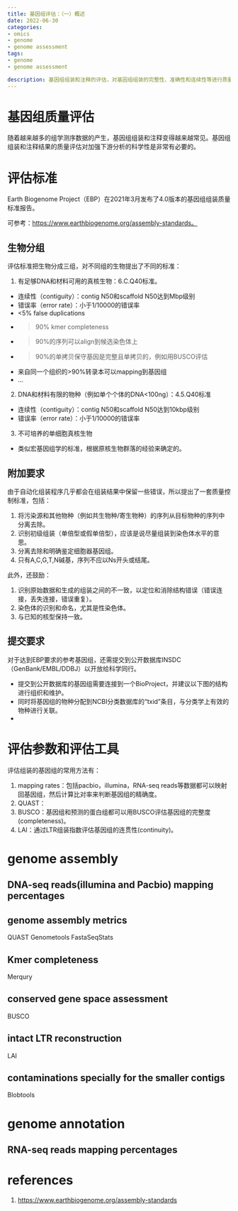 ```yaml
---
title: 基因组评估：（一）概述
date: 2022-06-30
categories:
- omics
- genome
- genome assessment
tags:
- genome
- genome assessment

description: 基因组组装和注释的评估，对基因组组装的完整性、准确性和连续性等进行质量评估，对基因组注释的质量进行评估。
---
```


<div align="middle"><music URL></div>

# 基因组质量评估
随着越来越多的组学测序数据的产生，基因组组装和注释变得越来越常见。基因组组装和注释结果的质量评估对加强下游分析的科学性是非常有必要的。

# 评估标准
Earth Biogenome Project（EBP）在2021年3月发布了4.0版本的基因组组装质量标准报告。

可参考：https://www.earthbiogenome.org/assembly-standards。

## 生物分组
评估标准把生物分成三组，对不同组的生物提出了不同的标准：
1. 有足够DNA和材料可用的真核生物：6.C.Q40标准。
- 连续性（contiguity）：contig N50和scaffold N50达到Mbp级别
- 错误率（error rate）：小于1/10000的错误率
- <5% false duplications
- >90% kmer completeness
- >90%的序列可以align到候选染色体上
- >90%的单拷贝保守基因是完整且单拷贝的，例如用BUSCO评估
- 来自同一个组织的>90%转录本可以mapping到基因组
- ...

2. DNA和材料有限的物种（例如单个个体的DNA<100ng）：4.5.Q40标准
- 连续性（contiguity）：contig N50和scaffold N50达到10kbp级别
- 错误率（error rate）：小于1/10000的错误率

3. 不可培养的单细胞真核生物
- 类似宏基因组学的标准，根据原核生物群落的经验来确定的。

## 附加要求
由于自动化组装程序几乎都会在组装结果中保留一些错误，所以提出了一套质量控制标准，包括：
1. 将污染源和其他物种（例如共生物种/寄生物种）的序列从目标物种的序列中分离去除。
2. 识别初级组装（单倍型或假单倍型），应该是说尽量组装到染色体水平的意思。
3. 分离去除和明确鉴定细胞器基因组。
4. 只有A,C,G,T,N碱基，序列不应以Ns开头或结尾。

此外，还鼓励：
1. 识别原始数据和生成的组装之间的不一致，以定位和消除结构错误（错误连接，丢失连接，错误重复）。
2. 染色体的识别和命名，尤其是性染色体。
3. 与已知的核型保持一致。

## 提交要求
对于达到EBP要求的参考基因组，还需提交到公开数据库INSDC（GenBank/EMBL/DDBJ）以开放给科学同行。

- 提交到公开数据库的基因组需要连接到一个BioProject，并建议以下图的结构进行组织和维护。
- 同时将基因组的物种分配到NCBI分类数据库的“txid”条目，与分类学上有效的物种进行关联。
- 

# 评估参数和评估工具


评估组装的基因组的常用方法有：
1. mapping rates：包括pacbio，illumina，RNA-seq reads等数据都可以映射回基因组，然后计算比对率来判断基因组的精确度。
2. QUAST：
3. BUSCO：基因组和预测的蛋白组都可以用BUSCO评估基因组的完整度(completeness)。
4. LAI：通过LTR组装指数评估基因组的连贯性(continuity)。

# genome assembly
## DNA-seq reads(illumina and Pacbio) mapping percentages

## genome assembly metrics
QUAST
Genometools
FastaSeqStats

## Kmer completeness
Merqury


## conserved gene space assessment
BUSCO

## intact LTR reconstruction
LAI

## contaminations specially for the smaller contigs
Blobtools


# genome annotation
## RNA-seq reads mapping percentages



# references
1. https://www.earthbiogenome.org/assembly-standards
